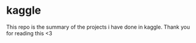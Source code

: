 # kaggle
This repo is the summary of the projects i have done in kaggle. Thank you for reading this <3
